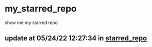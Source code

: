 # my_starred_repo
show me my starred repo

update at 05/24/22 12:27:34 in [starred_repo](./index.html)
---

